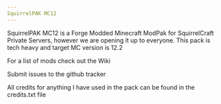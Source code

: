 ```yaml
---
SquirrelPAK MC12
---
```


SquirrelPAK MC12 is a Forge Modded Minecraft ModPak for SquirrelCraft Private Servers, however we are opening it up to everyone. This pack is tech heavy and target MC version is 12.2


For a list of mods check out the Wiki

Submit issues to the github tracker


All credits for anything I have used in the pack can be found in the credits.txt file

